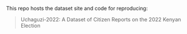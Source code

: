This repo hosts the dataset site and code for reproducing:
> Uchaguzi-2022: A Dataset of Citizen Reports on the 2022 Kenyan Election
